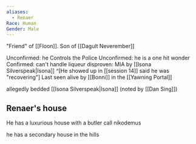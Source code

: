 ```yaml
---
aliases:
  - Renaer
Race: Human
Gender: Male
---
```


"Friend" of [[Floon]].
Son of [[Dagult Neverember]]

Unconfirmed: he Controls the Police
Unconfirmed: he is a one hit wonder
Confirmed: can't handle liqueur
disproven: MIA by [[Isona Silverspeak|Isona]] ^[He showed up in [[session 14]] said he was "recovering"]
Last seen alive by [[Bonni]] in the [[Yawning Portal]]

allegedly bedded [[Isona Silverspeak|Isona]] (noted by [[Dan Sing]])

## Renaer's house

He has a luxurious house with a butler call nikodemus

he has a secondary house in the hills
